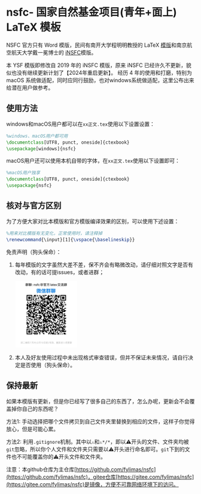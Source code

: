 # nsfc- 国家自然基金项目(青年+面上) LaTeX 模板

NSFC 官方只有 Word 模版，民间有南开大学程明明教授的 LaTeX [模版](http://www.latexstudio.net/archives/9308)和南京航空航天大学戴一冕博士的 [iNSFC](https://github.com/YimianDai/iNSFC)模版。

本 YSF 模版即修改自 2019 年的 iNSFC 模版，原来 iNSFC 已经许久不更新，貌似也没有继续更新计划了【2024年重启更新】。
经历 4 年的使用和打磨，特别为 macOS 系统做适配，同时应同行鼓励，也对windows系统做适配，这里公布出来给潜在用户做参考。

## 使用方法

windows和macOS用户都可以在`xx正文.tex`使用以下设置设置：

```latex
%windows、macOS用户都可用
\documentclass[UTF8, punct, oneside]{ctexbook}
\usepackage[windows]{nsfc}
```

macOS用户还可以使用本机自带的字体，在`xx正文.tex`使用以下设置即可：

```latex
%macOS用户独享
\documentclass[UTF8, punct, oneside]{ctexbook}
\usepackage{nsfc}
```

## 核对与官方区别

为了方便大家对比本模版和官方模版编译效果的区别，可以使用下述设置：

```latex
%用来对比模版有无变化，正常使用时，请注释掉
\renewcommand{\input}[1]{\vspace{\baselineskip}}
```

免责声明（狗头保命）：

1. 每年模版的文字虽然大差不差，保不齐会有略微改动，请仔细对照文字是否有改动，有的话可提issues，或者进群；

   <img src="./figures/wechatgroup.JPG" alt="Image" width="166">

2. 本人及好友使用过程中未出现格式审查错误，但并不保证未来情况，请自行决定是否使用（狗头保命）。

   

## 保持最新

如果本模版有更新，但是你已经写了很多自己的东西了，怎么办呢，更新会不会覆盖掉你自己的东西呢？

方法1: 手动选择把哪个文件拷贝到自己文件夹里替换到相应的文件，这样子你觉得放心，但是可能心累。

方法2: 利用`.gitignore`机制。其中以`⚠︎`和`⚠︎*/*`，即以⚠︎开头的文件、文件夹均被`git`忽略，所以你个人文件和文件夹只需要以⚠︎开头进行命名即可。`git`下到的文件也不可能覆盖你的⚠︎开头文件和文件夹。

注意：本github仓库为主仓库[https://github.com/fylimas/nsfc](https://github.com/fylimas/nsfc)，gitee仓库[https://gitee.com/fylimas/nsfc](https://gitee.com/fylimas/nsfc)是镜像，方便不可靠网络环境下的访问。
